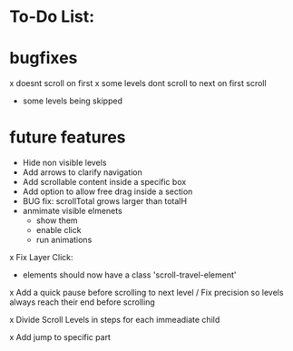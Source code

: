 # To-Do List:

# bugfixes
   x doesnt scroll on first
   x some levels dont scroll to next on first scroll
   - some levels being skipped


# future features
- Hide non visible levels
- Add arrows to clarify navigation
- Add scrollable content inside a specific box
- Add option to allow free drag inside a section
- BUG fix: scrollTotal grows larger than totalH
- anmimate visible elmenets
   - show them
   - enable click
   - run animations


x Fix Layer Click:
- elements should now have a class 'scroll-travel-element'

x Add a quick pause before scrolling to next level / Fix precision so levels always reach their end before scrolling

x Divide  Scroll Levels in steps for each immeadiate child

x Add jump to specific part
